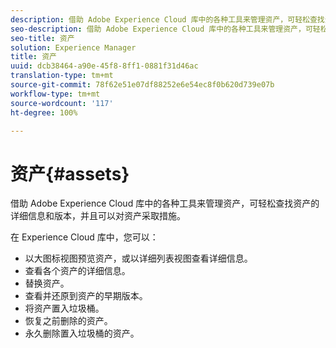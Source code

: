 ```yaml
---
description: 借助 Adobe Experience Cloud 库中的各种工具来管理资产，可轻松查找资产的详细信息和版本，并且可以对资产采取措施。
seo-description: 借助 Adobe Experience Cloud 库中的各种工具来管理资产，可轻松查找资产的详细信息和版本，并且可以对资产采取措施。
seo-title: 资产
solution: Experience Manager
title: 资产
uuid: dcb38464-a90e-45f8-8ff1-0881f31d46ac
translation-type: tm+mt
source-git-commit: 78f62e51e07df88252e6e54ec8f0b620d739e07b
workflow-type: tm+mt
source-wordcount: '117'
ht-degree: 100%

---
```



# 资产{#assets}

借助 Adobe Experience Cloud 库中的各种工具来管理资产，可轻松查找资产的详细信息和版本，并且可以对资产采取措施。

在 Experience Cloud 库中，您可以：

* 以大图标视图预览资产，或以详细列表视图查看详细信息。
* 查看各个资产的详细信息。
* 替换资产。
* 查看并还原到资产的早期版本。
* 将资产置入垃圾桶。
* 恢复之前删除的资产。
* 永久删除置入垃圾桶的资产。

